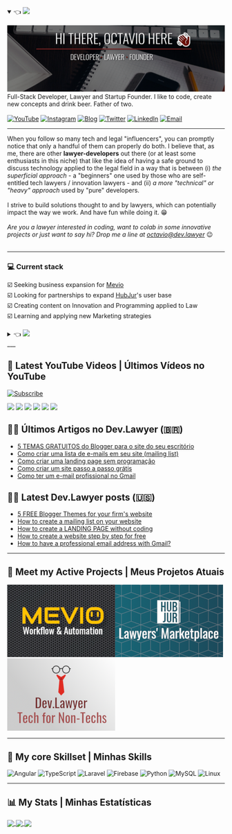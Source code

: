 <details open>
    <summary>
        👈 <img src="https://img.shields.io/badge/%F0%9F%87%BA%F0%9F%87%B8-English%20Version-blue" />
    </summary>
<br />
<a href="https://dev.lawyer"><img title="Hey, Check Out my Blog 🙃" src="header.svg" /></a>
<br />
Full-Stack Developer, Lawyer and Startup Founder. I like to code, create new concepts and drink beer. Father of two.
<br /><br />
<a href="https://www.youtube.com/channel/UCPmM6RAkfC0CY2gGudIhWQA"><img title="YouTube" src="https://img.shields.io/badge/dev.lawyer-FF0000?style=flat&logo=youtube&logoColor=white" /></a>
<a href="https://www.instagram.com/dev.lawyer/"><img title="Instagram" src="https://img.shields.io/badge/Dev.Lawyer-E4405F?style=flat&logo=instagram&logoColor=white" /></a>
<a href="https://dev.lawyer"><img title="Blog" src="https://img.shields.io/badge/dev.lawyer-FF5722?style=flat&logo=blogger&logoColor=white" /></a>
<a href="https://twitter.com/octavioietsugu"><img title="Twitter" src="https://img.shields.io/badge/@octavioietsugu-1DA1F2?style=flat&logo=twitter&logoColor=white" /></a>
<a href="https://www.linkedin.com/in/octaviosi"><img title="LinkedIn" src="https://img.shields.io/badge/octaviosi-0077B5?style=flat&logo=linkedin&logoColor=white" /></a>
<a href="mailto:octavio@dev.lawyer"><img title="Email" src="https://img.shields.io/badge/octavio@dev.lawyer-D14836?style=flat&logo=gmail&logoColor=white" /></a>
<br />
<hr />
When you follow so many tech and legal "influencers", you can promptly notice that only a handful of them can properly do both. I believe that, as me, there are other <strong>lawyer-developers</strong> out there (or at least some enthusiasts in this niche) that like the idea of having a safe ground to discuss technology applied to the legal field in a way that is between (i) <i>the superficial approach</i> - a "beginners" one used by those who are self-entitled tech lawyers / innovation lawyers - and (ii) <i>a more "technical" or "heavy" approach</i> used by "pure" developers.
<br />
<br />
I strive to build solutions thought to and by lawyers, which can potentially impact the way we work. And have fun while doing it. 😁
<br />
<br />
<i>Are you a lawyer interested in coding, want to colab in some innovative projects or just want to say hi? Drop me a line at <a href="mailto:octavio@dev.lawyer">octavio@dev.lawyer</a></i> 😉
<br /><br />
<hr />
<h3>💻 Current stack</h3>
☑️ Seeking business expansion for <a href="http://mevio.com.br" target="_blank">Mevio</a><br />
☑️ Looking for partnerships to expand <a href="https://hubjur.com.br" target="_blank">HubJur</a>'s user base<br />
☑️ Creating content on Innovation and Programming applied to Law<br />
☑️ Learning and applying new Marketing strategies<br />
<br />
</details>
<details>
    <summary>
	    👈 <img src="https://img.shields.io/badge/%F0%9F%87%A7%F0%9F%87%B7-Vers%C3%A3o%20em%20Portugu%C3%AAs-green" />
    </summary>
<br />
<a href="https://br.dev.lawyer"><img title="Ei, veja aqui o meu Blog 🙃" src="header_ptbr.svg" /></a>
<br />
Programador Full-Stack, Advogado e Startupeiro. Eu gosto de codar, criar novos conceitos e beber cerveja. Pai de dois.
<br /><br />
<a href="https://www.youtube.com/channel/UCPmM6RAkfC0CY2gGudIhWQA"><img title="YouTube" src="https://img.shields.io/badge/dev.lawyer-FF0000?style=flat&logo=youtube&logoColor=white" /></a>
<a href="https://www.instagram.com/dev.lawyer/"><img title="Instagram" src="https://img.shields.io/badge/Dev.Lawyer-E4405F?style=flat&logo=instagram&logoColor=white" /></a>
<a href="https://dev.lawyer"><img title="Blog" src="https://img.shields.io/badge/dev.lawyer-FF5722?style=flat&logo=blogger&logoColor=white" /></a>
<a href="https://twitter.com/octavioietsugu"><img title="Twitter" src="https://img.shields.io/badge/@octavioietsugu-1DA1F2?style=flat&logo=twitter&logoColor=white" /></a>
<a href="https://www.linkedin.com/in/octaviosi"><img title="LinkedIn" src="https://img.shields.io/badge/octaviosi-0077B5?style=flat&logo=linkedin&logoColor=white" /></a>
<a href="mailto:octavio@dev.lawyer"><img title="Email" src="https://img.shields.io/badge/octavio@dev.lawyer-D14836?style=flat&logo=gmail&logoColor=white" /></a>
<br />
<hr />
Ao acompanhar os "influenciadores" de Direito e tecnologia, é possível perceber que poucos vestem os dois chapéus. Acredito que, assim como eu, há outros <strong>advogados programadores</strong> (ou ao menos entusiastas nesse nicho) que gostam da ideia de um local em que a tecnologia voltada ao Direito pode ser discutida de uma forma intermediária entre (i) <i>a abordagem superficial</i> - de "iniciante" tratada por aqueles que se auto-intitulam advogados da área tech ou de inovação - e (ii) <i>a abordagem mais "técnica" e "pesada"</i> com que conteúdos de tecnologia são apresentados a desenvolvedores.
<br />
<br />
Eu busco construir soluções pensadas por e para advogados, que possam potencialmente impactar a forma com que trabalhamos. E me divertir no processo. 😁
<br />
<br />
<i>Ei, você é um advogado interessado em programação, quer colaborar em projetos inovadores ou apenas quer mandar um oi? Envie uma mensagem para <a href="mailto:octavio@dev.lawyer">octavio@dev.lawyer</a></i> 😉
<br /><br />
<hr />
<h3>💻 Atividade atual</h3>
☑️ Buscando expansão de negócios para o <a href="http://mevio.com.br" target="_blank">Mevio</a><br />
☑️ Procurando parcerias par expandir a base de usuários do <a href="https://hubjur.com.br" target="_blank">HubJur</a><br />
☑️ Criando conteúdo sobre Inovação e Programação aplicadas ao Direito<br />
☑️ Aprendendo e aplicando novas estratégias de Marketing<br />
<br />
</details>
___

## 🎥 Latest YouTube Videos | Últimos Vídeos no YouTube 
<a href="https://www.youtube.com/channel/UCPmM6RAkfC0CY2gGudIhWQA?sub_confirmation=1"><img title="Subscribe" src="https://img.shields.io/badge/Dev.Lawyer-%E2%96%B6%20Subscribe!-red" /></a>

<!-- YOUTUBE:START -->
[![](https://portfolio.dev.lawyer/api/youtube-thumbnail/?videoId=ibvWdC2mm30)](https://www.youtube.com/watch?v=ibvWdC2mm30)
[![](https://portfolio.dev.lawyer/api/youtube-thumbnail/?videoId=hkcSEJHnpe4)](https://www.youtube.com/watch?v=hkcSEJHnpe4)
[![](https://portfolio.dev.lawyer/api/youtube-thumbnail/?videoId=keKOJEhhDqY)](https://www.youtube.com/watch?v=keKOJEhhDqY)
[![](https://portfolio.dev.lawyer/api/youtube-thumbnail/?videoId=xrp1c9OvQPQ)](https://www.youtube.com/watch?v=xrp1c9OvQPQ)
[![](https://portfolio.dev.lawyer/api/youtube-thumbnail/?videoId=lHc0tUonBSE)](https://www.youtube.com/watch?v=lHc0tUonBSE)
[![](https://portfolio.dev.lawyer/api/youtube-thumbnail/?videoId=rF9vEPBNva0)](https://www.youtube.com/watch?v=rF9vEPBNva0)<!-- YOUTUBE:END -->

## ✍🏻 Últimos Artigos no Dev.Lawyer (🇧🇷)

<!-- BLOG-POST-LIST-BR:START -->
- [5 TEMAS GRATUITOS do Blogger para o site do seu escritório](http://feedproxy.google.com/~r/Brdevlawyer/~3/AIpNRFocBMY/5-temas-gratuitos-para-blogger-site-.html)
- [Como criar uma lista de e-mails em seu site (mailing list)](http://feedproxy.google.com/~r/Brdevlawyer/~3/n0M3Nur2V_E/lista-de-email-mailing-list.html)
- [Como criar uma landing page sem programação](http://feedproxy.google.com/~r/Brdevlawyer/~3/Bi1myxHQ-t8/landing-page-sem-programacao.html)
- [Como criar um site passo a passo grátis](http://feedproxy.google.com/~r/Brdevlawyer/~3/yzhV5n1GhY8/como-criar-site-passoapasso-gratis.html)
- [Como ter um e-mail profissional no Gmail](http://feedproxy.google.com/~r/Brdevlawyer/~3/kh4Lcle869w/email-profissional-no-gmail.html)
<!-- BLOG-POST-LIST-BR:END -->

## ✍🏻 Latest Dev.Lawyer posts (🇺🇸)

<!-- BLOG-POST-LIST:START -->
- [5 FREE Blogger Themes for your firm's website](http://feedproxy.google.com/~r/Devlawyer/~3/pB0tE3pX784/5-free-blogger-themes.html)
- [How to create a mailing list on your website](http://feedproxy.google.com/~r/Devlawyer/~3/hAeOxZS8UPI/create-mailing-list.html)
- [How to create a LANDING PAGE without coding](http://feedproxy.google.com/~r/Devlawyer/~3/9MXoZXKSX4Y/create-landing-page-without-coding.html)
- [How to create a website step by step for free](http://feedproxy.google.com/~r/Devlawyer/~3/390eyI4qODI/create-website-step.html)
- [How to have a professional email address with Gmail?](http://feedproxy.google.com/~r/Devlawyer/~3/UWgiZNKcub8/professional.html)
<!-- BLOG-POST-LIST:END -->


___

## 🚀 Meet my Active Projects | Meus Projetos Atuais

[![Mevio - Workflows and Automation](./GitHub_Mevio_banner.png?raw=true)](http://www.mevio.com.br)[![HubJur - Lawyers' Marketplace App using AI](./GitHub_HubJur_banner.png?raw=true)](https://www.hubjur.com.br)[![Dev.Lawyer - Tech for non-techs](./GitHub_DevLawyer_banner.png?raw=true)](https://dev.lawyer) 


___

## 🔧 My core Skillset | Minhas Skills

<img alt="Angular" src="https://img.shields.io/badge/angular-%23DD0031.svg?style=for-the-badge&logo=angular&logoColor=white"/> <img alt="TypeScript" src="https://img.shields.io/badge/typescript-%23007ACC.svg?style=for-the-badge&logo=typescript&logoColor=white"/> <img alt="Laravel" src="https://img.shields.io/badge/laravel-%23FF2D20.svg?style=for-the-badge&logo=laravel&logoColor=white"/> <img alt="Firebase" src="https://img.shields.io/badge/firebase-%23039BE5.svg?style=for-the-badge&logo=firebase"/> <img alt="Python" src="https://img.shields.io/badge/python-%2314354C.svg?style=for-the-badge&logo=python&logoColor=white"/> <img alt="MySQL" src="https://img.shields.io/badge/mysql-%2300f.svg?style=for-the-badge&logo=mysql&logoColor=white"/> <img alt="Linux" src="https://img.shields.io/badge/Linux-FCC624?style=for-the-badge&logo=linux&logoColor=black">


___

## 📊 My Stats | Minhas Estatísticas

<a href="#">
  <img align="center" src="https://github-readme-stats.vercel.app/api?username=OctavioSI&count_private=true&theme=monokai&hide_title=true&show_icons=true" />
</a>
<a href="#">
  <img align="center" src="https://github-readme-stats.vercel.app/api/top-langs/?username=OctavioSI&layout=compact&theme=monokai&hide_title=true" />
</a>
<a href="#">
  <img align="center" src="https://github-readme-stats.vercel.app/api/wakatime?username=OctavioSI&theme=monokai&hide_title=true&layout=default&v=2" />
</a>



